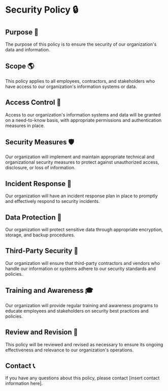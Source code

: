 # Security Policy 🔒

## Purpose 🎯
The purpose of this policy is to ensure the security of our organization's data and information.

## Scope 🌎
This policy applies to all employees, contractors, and stakeholders who have access to our organization's information systems or data.

## Access Control 🔑
Access to our organization's information systems and data will be granted on a need-to-know basis, with appropriate permissions and authentication measures in place.

## Security Measures 🛡️
Our organization will implement and maintain appropriate technical and organizational security measures to protect against unauthorized access, disclosure, or loss of information.

## Incident Response 🚨
Our organization will have an incident response plan in place to promptly and effectively respond to security incidents.

## Data Protection 📂
Our organization will protect sensitive data through appropriate encryption, storage, and backup procedures.

## Third-Party Security 🤝
Our organization will ensure that third-party contractors and vendors who handle our information or systems adhere to our security standards and policies.

## Training and Awareness 🎓
Our organization will provide regular training and awareness programs to educate employees and stakeholders on security best practices and policies.

## Review and Revision 🔄
This policy will be reviewed and revised as necessary to ensure its ongoing effectiveness and relevance to our organization's operations.

## Contact 📞
If you have any questions about this policy, please contact [insert contact information here].
